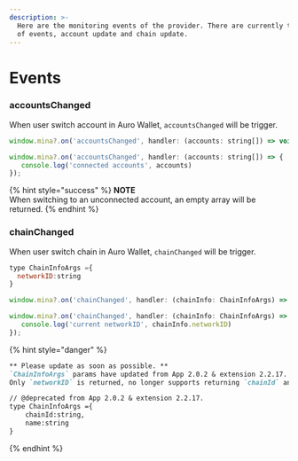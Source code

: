 ```yaml
---
description: >-
  Here are the monitoring events of the provider. There are currently two types
  of events, account update and chain update.
---
```


# Events

### **accountsChanged**

When user switch account in Auro Wallet, `accountsChanged` will be trigger.

```javascript
window.mina?.on('accountsChanged', handler: (accounts: string[]) => void);
```

```javascript
window.mina?.on('accountsChanged', handler: (accounts: string[]) => {
   console.log('connected accounts', accounts)
});
```

{% hint style="success" %}
**NOTE**\
When switching to an unconnected account, an empty array will be returned.
{% endhint %}

### **chainChanged**

When user switch chain in Auro Wallet, `chainChanged` will be trigger.&#x20;

```javascript
type ChainInfoArgs ={
  networkID:string
}

window.mina?.on('chainChanged', handler: (chainInfo: ChainInfoArgs) => void);
```

```javascript
window.mina?.on('chainChanged', handler: (chainInfo: ChainInfoArgs) => {
   console.log('current networkID', chainInfo.networkID)
});
```

{% hint style="danger" %}
```markdown
** Please update as soon as possible. **
`ChainInfoArgs` params have updated from App 2.0.2 & extension 2.2.17.
Only `networkID` is returned, no longer supports returning `chainId` and `name`. 

// @deprecated from App 2.0.2 & extension 2.2.17.
type ChainInfoArgs ={ 
    chainId:string,
    name:string
}
```
{% endhint %}

